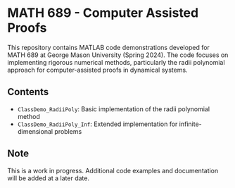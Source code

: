# MATH 689 - Computer Assisted Proofs

This repository contains MATLAB code demonstrations developed for MATH 689 at George Mason University (Spring 2024). The code focuses on implementing rigorous numerical methods, particularly the radii polynomial approach for computer-assisted proofs in dynamical systems.

## Contents

- `ClassDemo_RadiiPoly`: Basic implementation of the radii polynomial method
- `ClassDemo_RadiiPoly_Inf`: Extended implementation for infinite-dimensional problems

## Note

This is a work in progress. Additional code examples and documentation will be added at a later date.

